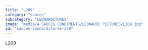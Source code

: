 ```yaml
---
title: "L209"
category: "sauces"
subcategory: "LEONARDITURES"
image: "media/4 SAUCES CONDIMENTS/LEONARDI PICTURES/L209.jpg"
id: "sauces-leonarditures-379"
---
```


L209
